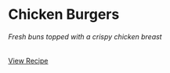 Chicken Burgers
===
###### Fresh buns topped with a crispy chicken breast
<a target="_blank" href="https://www.delish.com/cooking/recipe-ideas/recipes/a13513/chicken-burgers-recipe-mslo1010/" class="btn btn-primary">View Recipe</a>
